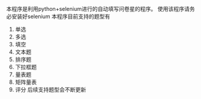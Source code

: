 本程序是利用python+selenium进行的自动填写问卷星的程序。
使用该程序请务必安装好selenium
本程序目前支持的题型有
1. 单选
2. 多选
3. 填空
4. 文本题
5. 排序题
6. 下拉框题
7. 量表题
8. 矩阵量表
9. 评分
后续支持题型会不断更新
